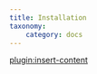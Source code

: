 ```yaml
---
title: Installation
taxonomy:
    category: docs
---
```


[plugin:insert-content](/_partials/installation?google-maps-pro)
